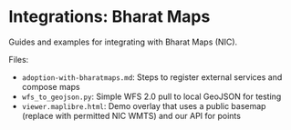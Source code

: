 # Integrations: Bharat Maps

Guides and examples for integrating with Bharat Maps (NIC).

Files:
- `adoption-with-bharatmaps.md`: Steps to register external services and compose maps
- `wfs_to_geojson.py`: Simple WFS 2.0 pull to local GeoJSON for testing
- `viewer.maplibre.html`: Demo overlay that uses a public basemap (replace with permitted NIC WMTS) and our API for points
